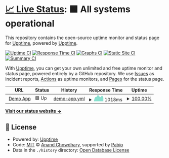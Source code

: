 # [📈 Live Status](https://upptime.github.io/upptime): <!--live status--> **🟩 All systems operational**

This repository contains the open-source uptime monitor and status page for [Upptime](https://upptime.js.org), powered by [Upptime](https://github.com/upptime/upptime).

[![Uptime CI](https://github.com/cruxoio/status/workflows/Uptime%20CI/badge.svg)](https://github.com/cruxoio/status/actions?query=workflow%3A%22Uptime+CI%22)
[![Response Time CI](https://github.com/cruxoio/status/workflows/Response%20Time%20CI/badge.svg)](https://github.com/cruxoio/status/actions?query=workflow%3A%22Response+Time+CI%22)
[![Graphs CI](https://github.com/cruxoio/status/workflows/Graphs%20CI/badge.svg)](https://github.com/cruxoio/status/actions?query=workflow%3A%22Graphs+CI%22)
[![Static Site CI](https://github.com/cruxoio/status/workflows/Static%20Site%20CI/badge.svg)](https://github.com/cruxoio/status/actions?query=workflow%3A%22Static+Site+CI%22)
[![Summary CI](https://github.com/cruxoio/status/workflows/Summary%20CI/badge.svg)](https://github.com/cruxoio/status/actions?query=workflow%3A%22Summary+CI%22)

With [Upptime](https://upptime.js.org), you can get your own unlimited and free uptime monitor and status page, powered entirely by a GitHub repository. We use [Issues](https://github.com/upptime/upptime/issues) as incident reports, [Actions](https://github.com/cruxoio/status/actions) as uptime monitors, and [Pages](https://upptime.github.io/upptime) for the status page.

<!--start: status pages-->
<!-- This summary is generated by Upptime (https://github.com/upptime/upptime) -->
<!-- Do not edit this manually, your changes will be overwritten -->
<!-- prettier-ignore -->
| URL | Status | History | Response Time | Uptime |
| --- | ------ | ------- | ------------- | ------ |
| <img alt="" src="https://icons.duckduckgo.com/ip3/demo.app.cruxo.io.ico" height="13"> [Demo App](https://demo.app.cruxo.io) | 🟩 Up | [demo-app.yml](https://github.com/cruxoio/status/commits/HEAD/history/demo-app.yml) | <details><summary><img alt="Response time graph" src="./graphs/demo-app/response-time-week.png" height="20"> 1018ms</summary><br><a href="https://cruxoio.github.io/status/history/demo-app"><img alt="Response time 996" src="https://img.shields.io/endpoint?url=https%3A%2F%2Fraw.githubusercontent.com%2Fcruxoio%2Fstatus%2FHEAD%2Fapi%2Fdemo-app%2Fresponse-time.json"></a><br><a href="https://cruxoio.github.io/status/history/demo-app"><img alt="24-hour response time 773" src="https://img.shields.io/endpoint?url=https%3A%2F%2Fraw.githubusercontent.com%2Fcruxoio%2Fstatus%2FHEAD%2Fapi%2Fdemo-app%2Fresponse-time-day.json"></a><br><a href="https://cruxoio.github.io/status/history/demo-app"><img alt="7-day response time 1018" src="https://img.shields.io/endpoint?url=https%3A%2F%2Fraw.githubusercontent.com%2Fcruxoio%2Fstatus%2FHEAD%2Fapi%2Fdemo-app%2Fresponse-time-week.json"></a><br><a href="https://cruxoio.github.io/status/history/demo-app"><img alt="30-day response time 982" src="https://img.shields.io/endpoint?url=https%3A%2F%2Fraw.githubusercontent.com%2Fcruxoio%2Fstatus%2FHEAD%2Fapi%2Fdemo-app%2Fresponse-time-month.json"></a><br><a href="https://cruxoio.github.io/status/history/demo-app"><img alt="1-year response time 996" src="https://img.shields.io/endpoint?url=https%3A%2F%2Fraw.githubusercontent.com%2Fcruxoio%2Fstatus%2FHEAD%2Fapi%2Fdemo-app%2Fresponse-time-year.json"></a></details> | <details><summary><a href="https://cruxoio.github.io/status/history/demo-app">100.00%</a></summary><a href="https://cruxoio.github.io/status/history/demo-app"><img alt="All-time uptime 99.94%" src="https://img.shields.io/endpoint?url=https%3A%2F%2Fraw.githubusercontent.com%2Fcruxoio%2Fstatus%2FHEAD%2Fapi%2Fdemo-app%2Fuptime.json"></a><br><a href="https://cruxoio.github.io/status/history/demo-app"><img alt="24-hour uptime 100.00%" src="https://img.shields.io/endpoint?url=https%3A%2F%2Fraw.githubusercontent.com%2Fcruxoio%2Fstatus%2FHEAD%2Fapi%2Fdemo-app%2Fuptime-day.json"></a><br><a href="https://cruxoio.github.io/status/history/demo-app"><img alt="7-day uptime 100.00%" src="https://img.shields.io/endpoint?url=https%3A%2F%2Fraw.githubusercontent.com%2Fcruxoio%2Fstatus%2FHEAD%2Fapi%2Fdemo-app%2Fuptime-week.json"></a><br><a href="https://cruxoio.github.io/status/history/demo-app"><img alt="30-day uptime 99.87%" src="https://img.shields.io/endpoint?url=https%3A%2F%2Fraw.githubusercontent.com%2Fcruxoio%2Fstatus%2FHEAD%2Fapi%2Fdemo-app%2Fuptime-month.json"></a><br><a href="https://cruxoio.github.io/status/history/demo-app"><img alt="1-year uptime 99.94%" src="https://img.shields.io/endpoint?url=https%3A%2F%2Fraw.githubusercontent.com%2Fcruxoio%2Fstatus%2FHEAD%2Fapi%2Fdemo-app%2Fuptime-year.json"></a></details>

<!--end: status pages-->

[**Visit our status website →**](https://upptime.github.io/upptime)

## 📄 License

- Powered by: [Upptime](https://github.com/upptime/upptime)
- Code: [MIT](./LICENSE) © [Anand Chowdhary](https://anandchowdhary.com), supported by [Pabio](https://pabio.com)
- Data in the `./history` directory: [Open Database License](https://opendatacommons.org/licenses/odbl/1-0/)
